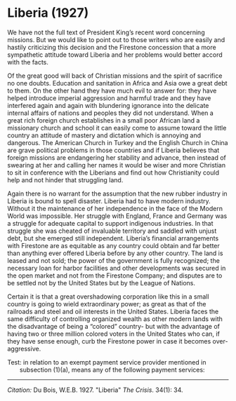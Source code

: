 # Liberia (1927)

We have not the full text of President King’s recent word concerning missions. But we would like to point out to those writers who are easily and hastily criticizing this decision and the Firestone concession that a more sympathetic attitude toward Liberia and her problems would better accord with the facts.

Of the great good will back of Christian missions and the spirit of sacrifice no one doubts. Education and sanitation in Africa and Asia owe a great debt to them. On the other hand they have much evil to answer for: they have helped introduce imperial aggression and harmful trade and they have interfered again and again with blundering ignorance into the delicate internal affairs of nations and peoples they did not understand. When a great rich foreign church establishes in a small poor African land a missionary church and school it can easily come to assume toward the little country an attitude of mastery and dictation which is annoying and dangerous. The American Church in Turkey and the English Church in China are grave political problems in those countries and if Liberia believes that foreign missions are endangering her stability and advance, then instead of swearing at her and calling her names it would be wiser and more Christian to sit in conference with the Liberians and find out how Christianity could help and not hinder that struggling land.

Again there is no warrant for the assumption that the new rubber industry in Liberia is bound to spell disaster. Liberia had to have modern industry. Without it the maintenance of her independence in the face of the Modern World was impossible. Her struggle with England, France and Germany was a struggle for adequate capital to support indigenous industries. In that struggle she was cheated of invaluable territory and saddled with unjust debt, but she emerged still independent. Liberia’s financial arrangements with Firestone are as equitable as any country could obtain and far better than anything ever offered Liberia before by any other country. The land is leased and not sold; the power of the government is fully recognized; the necessary loan for harbor facilities and other developments was secured in the open market and not from the Firestone Company; and disputes are to be settled not by the United States but by the League of Nations.

Certain it is that a great overshadowing corporation like this in a small country is going to wield extraordinary power; as great as that of the railroads and steel and oil interests in the United States. Liberia faces the same difficulty of controlling organized wealth as other modern lands with the disadvantage of being a “colored” country- but with the advantage of having two or three million colored voters in the United States who can, if they have sense enough, curb the Firestone power in case it becomes over-aggressive.

<p style="padding-left: 2em; text-indent: -2em;">Test: in relation to an exempt payment service provider mentioned in subsection (1)(a), means any of the following payment services:</p>

_____
*Citation:* Du Bois, W.E.B. 1927. "Liberia" *The Crisis*. 34(1): 34.
